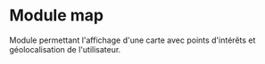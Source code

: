 # Module map

Module permettant l'affichage d'une carte avec points d'intérêts et géolocalisation de l'utilisateur.
